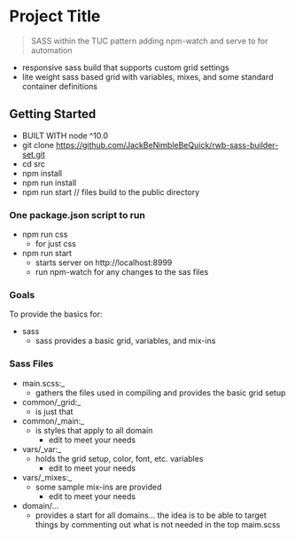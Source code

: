 # Project Title
>  SASS within the TUC pattern
>  adding npm-watch and serve to for automation

* responsive sass build that supports custom grid settings
* lite weight sass based grid with variables, mixes, and some standard container definitions

## Getting Started
- BUILT WITH node ^10.0
- git clone https://github.com/JackBeNimbleBeQuick/rwb-sass-builder-set.git
- cd src
- npm install
- npm run install
- npm run start // files build to the public directory

### One package.json script to run
- npm run css
  - for just css
- npm run start 
  - starts server on http://localhost:8999
  - run npm-watch for any changes to the sas files 

### Goals
To provide the basics for:
- sass
  - sass provides a basic grid, variables, and mix-ins

### Sass Files
- main.scss:_
  - gathers the files used in compiling and provides the basic grid setup
- common/\_grid:_
  - is just that
- common/\_main:_
  - is styles that apply to all domain
    * edit to meet your needs
- vars/\_var:\_
  - holds the grid setup, color, font, etc. variables
    * edit to meet your needs
- vars/\_mixes:\_
  - some sample mix-ins are provided
    * edit to meet your needs
- domain/... 
  * provides a start for all domains... the idea is to be able to target things by commenting out what is not needed in the top maim.scss
